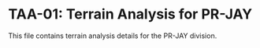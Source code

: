 # TAA-01: Terrain Analysis for PR-JAY

This file contains terrain analysis details for the PR-JAY division.
